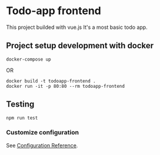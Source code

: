# Todo-app frontend

This project builded with vue.js It's a most basic todo app.

## Project setup development with docker
```
docker-compose up
```

OR


```
docker build -t todoapp-frontend .
docker run -it -p 80:80 --rm todoapp-frontend
```

## Testing
```
npm run test
```



### Customize configuration
See [Configuration Reference](https://cli.vuejs.org/config/).
